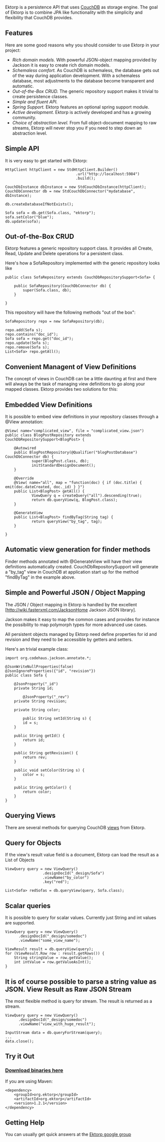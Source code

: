 Ektorp is a persistence API that uses [CouchDB](http://couchdb.apache.org/) as storage engine. The goal of Ektorp is to combine JPA like functionality with the simplicity and flexibility that CouchDB provides.

Features
--------
Here are some good reasons why you should consider to use Ektorp in your project:

* *Rich domain models.* With powerful JSON-object mapping provided by Jackson it is easy to create rich domain models.
* *Schemaless comfort.* As CouchDB is schemaless, the database gets out of the way during application development. With a schemaless database, most adjustments to the database become transparent and automatic.
* *Out-of-the-Box CRUD.* The generic repository support makes it trivial to create persistence classes.
* *Simple and fluent API.*
* *Spring Support.* Ektorp features an optional spring support module.
* *Active development.* Ektorp is actively developed and has a growing community.
* *Choice of abstraction level.* From full object-document mapping to raw streams, Ektorp will never stop you if you need to step down an abstraction level.

Simple API
----------
It is very easy to get started with Ektorp:

	HttpClient httpClient = new StdHttpClient.Builder()
                                    .url("http://localhost:5984")
                                    .build();

	CouchDbInstance dbInstance = new StdCouchDbInstance(httpClient);
	CouchDbConnector db = new StdCouchDbConnector("mydatabase", dbInstance);

	db.createDatabaseIfNotExists();

	Sofa sofa = db.get(Sofa.class, "ektorp");
	sofa.setColor("blue");
	db.update(sofa);

Out-of-the-Box CRUD
-------------------
Ektorp features a generic repository support class. It provides all Create, Read, Update and Delete operations for a persistent class.

Here's how a SofaRepository implemented with the generic repository looks like

	public class SofaRepository extends CouchDbRepositorySupport<Sofa> {

		public SofaRepository(CouchDbConnector db) {
			super(Sofa.class, db);
		}
		
	}

This repository will have the following methods "out of the box":

	SofaRepository repo = new SofaRepository(db);
			
	repo.add(Sofa s);
	repo.contains("doc_id");
	Sofa sofa = repo.get("doc_id");
	repo.update(Sofa s);
	repo.remove(Sofa s);
	List<Sofa> repo.getAll();

Convenient Managent of View Definitions
---------------------------------------
The concept of views in CouchDB can be a little daunting at first and there will always be the task of managing view definitions to go along your mapped classes.
Ektorp provides two solutions for this:

Embedded View Definitions
-------------------------
It is possible to embed view definitions in your repository classes through a @View annotation:

	@View( name="complicated_view", file = "complicated_view.json")
	public class BlogPostRepository extends CouchDbRepositorySupport<BlogPost> {

        @Autowired
        public BlogPostRepository(@Qualifier("blogPostDatabase") CouchDbConnector db) {
                super(BlogPost.class, db);
                initStandardDesignDocument();
        }

        @Override
        @View( name="all", map = "function(doc) { if (doc.title) { emit(doc.dateCreated, doc._id) } }")
        public List<BlogPost> getAll() {
                ViewQuery q = createQuery("all").descending(true);
                return db.queryView(q, BlogPost.class);
        }
        
        @GenerateView
        public List<BlogPost> findByTag(String tag) {
                return queryView("by_tag", tag);
        }

	}


Automatic view generation for finder methods
--------------------------------------------
Finder methods annotated with @GenerateView will have their view definitions automatically created.
CouchDbRepositorySupport will generate a "by_tag" view in CouchDB at application start up for the method "findByTag" in the example above.

Simple and Powerful JSON / Object Mapping
-----------------------------------------
The JSON / Object mapping in Ektorp is handled by the excellent [http://wiki.fasterxml.com/JacksonHome Jackson JSON library].

Jackson makes it easy to map the common cases and provides for instance the possibility to map polymorph types for more advanced use cases.

All persistent objects managed by Ektorp need define properties for id and revision and they need to be accessible by getters and setters.

Here's an trivial example class:


	import org.codehaus.jackson.annotate.*;

	@JsonWriteNullProperties(false)
	@JsonIgnoreProperties({"id", "revision"})
	public class Sofa {

		@JsonProperty("_id")
		private String id;

	        @JsonProperty("_rev")
		private String revision;

		private String color;
	
	        public String setId(String s) {
			id = s;
		}

		public String getId() {
			return id;
		}

		public String getRevision() {
			return rev;
		}
	
		public void setColor(String s) {
			color = s;
		}
	
		public String getColor() {
			return color;
		}
	}

Querying Views
--------------
There are several methods for querying CouchDB [views](http://wiki.apache.org/couchdb/Introduction_to_CouchDB_views) from Ektorp.

Query for Objects
-----------------
If the view's result value field is a document, Ektorp can load the result as a List of Objects

	ViewQuery query = new ViewQuery()
                     .designDocId("_design/Sofa")
                     .viewName("by_color")
                     .key("red");
		
	List<Sofa> redSofas = db.queryView(query, Sofa.class);

Scalar queries
--------------
It is possible to query for scalar values. Currently just String and int values are supported.

	ViewQuery query = new ViewQuery()
          .designDocId("_design/somedoc")
          .viewName("some_view_name");
		
	ViewResult result = db.queryView(query);
	for (ViewResult.Row row : result.getRows()) {
    	String stringValue = row.getValue();
    	int intValue = row.getValueAsInt();
	}

It is of course possible to parse a string value as JSON.
View Result as Raw JSON Stream
------------------------------
The most flexible method is query for stream. The result is returned as a stream.

	ViewQuery query = new ViewQuery()
          .designDocId("_design/somedoc")
          .viewName("view_with_huge_result");

	InputStream data = db.queryForStream(query);
	...
	data.close();

Try it Out
------------
### [Download binaries here](https://github.com/helun/Ektorp/downloads)

If you are using Maven:

    <dependency>
        <groupId>org.ektorp</groupId>
        <artifactId>org.ektorp</artifactId>
        <version>1.2.1</version>
    </dependency>

Getting Help
------------
You can usually get quick answers at the [Ektorp google group](http://groups.google.com/group/ektorp-discuss)